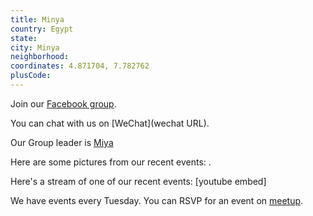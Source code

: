 ```yaml
---
title: Minya
country: Egypt
state: 
city: Minya
neighborhood: 
coordinates: 4.871704, 7.782762
plusCode:
---
```

Join our [Facebook group](https://www.facebook.com/groups/free.code.camp.minia).

You can chat with us on [WeChat](wechat URL).

Our Group leader is [Miya](freecodecamp.org/miya)

Here are some pictures from our recent events:
![]().

Here's a stream of one of our recent events:
[youtube embed]

We have events every Tuesday. You can RSVP for an event on [meetup](meetupurl).
